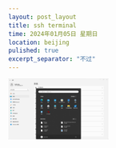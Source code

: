 ```yaml
---
layout: post_layout
title: ssh terminal
time: 2024年01月05日 星期日
location: beijing
pulished: true
excerpt_separator: "不过"
---
```

<img src="/assets/img/ssh/setting.png" width="200px" />
